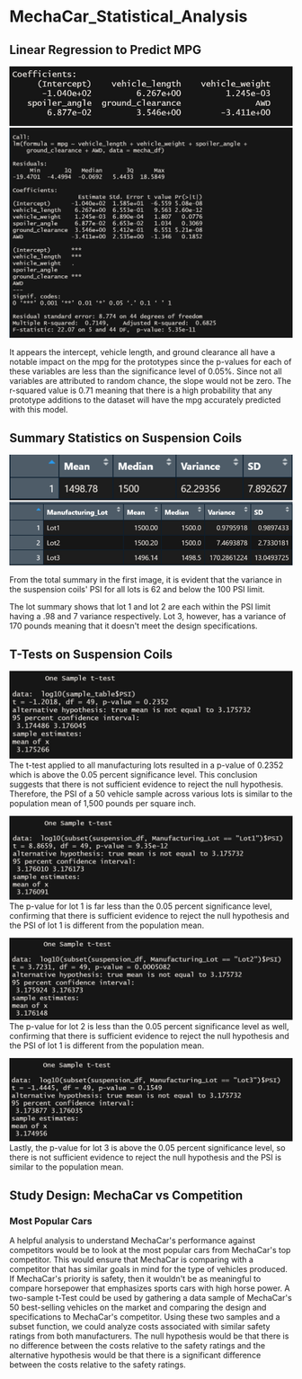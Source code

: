 # MechaCar_Statistical_Analysis

## Linear Regression to Predict MPG 

![deliverable1_lm](images/deliverable1_lm.png)
![deliverable1_summary](images/deliverable1_summary.png)

It appears the intercept, vehicle length, and ground clearance all have a notable impact on the mpg for the prototypes since the p-values for each of these variables are less than the significance level of  0.05%. Since not all variables are attributed to random chance, the slope would not be zero. The r-squared value is 0.71 meaning that there is a high probability that any prototype additions to the dataset will have the mpg accurately predicted with this model. 

## Summary Statistics on Suspension Coils

![deliverable2_totalsummary](images/deliverable2_totalsummary.png)
![deliverable2_lotsummary](images/deliverable2_lotsummary.png)

From the total summary in the first image, it is evident that the variance in the suspension coils' PSI for all lots is 62 and below the 100 PSI limit. 

The lot summary shows that lot 1 and lot 2 are each within the PSI limit having a .98 and 7 variance respectively. Lot 3, however, has a variance of 170 pounds meaning that it doesn't meet the design specifications.

## T-Tests on Suspension Coils 

![deliverable3_alllots](images/deliverable3_alllots.png)
The t-test applied to all manufacturing lots resulted in a p-value of 0.2352 which is above the 
0.05 percent significance level. This conclusion suggests that there is not sufficient evidence to reject the null hypothesis. Therefore, the PSI of a 50 vehicle sample across various lots is similar to the population mean of 1,500 pounds per square inch.

![deliverable3_lot1](images/deliverable3_lot1.png)
The p-value for lot 1 is far less than the 0.05 percent significance level, confirming that there is sufficient evidence to reject the null hypothesis and the PSI of lot 1 is different from the population mean.

![deliverable3_lot2](images/deliverable3_lot2.png)
The p-value for lot 2 is less than the 0.05 percent significance level as well, confirming that there is sufficient evidence to reject the null hypothesis and the PSI of lot 1 is different from the population mean.

![deliverable3_lot3](images/deliverable3_lot3.png)
Lastly, the p-value for lot 3  is above the 0.05 percent significance level, so there is not sufficient evidence to reject the null hypothesis and the PSI is similar to the population mean.

## Study Design: MechaCar vs Competition

### Most Popular Cars
A helpful analysis to understand MechaCar's performance against competitors would be to look at the most popular cars from MechaCar's top competitor. This would ensure that MechaCar is comparing with a competitor that has similar goals in mind for the type of vehicles produced. If MechaCar's priority is safety, then it wouldn't be as meaningful to compare horsepower that emphasizes sports cars with high horse power. A two-sample t-Test could be used by gathering a data sample of MechaCar's 50 best-selling vehicles on the market and comparing the design and specifications to MechaCar's competitor. Using these two samples and a subset function, we could analyze costs associated with similar safety ratings from both manufacturers. The null hypothesis would be that there is no difference between the costs relative to the safety ratings and the alternative hypothesis would be that there is a significant difference between the costs relative to the safety ratings. 

